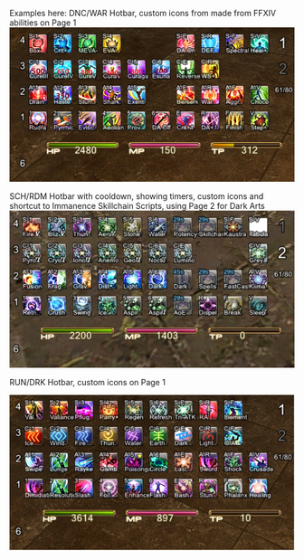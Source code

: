 Examples here:
DNC/WAR Hotbar, custom icons from made from FFXIV abilities on Page 1
<img src="https://github.com/NoScrying/Window-Addons/blob/main/xivhotbar/images/other/DNC%20Xivhotbar.png">

SCH/RDM Hotbar with cooldown, showing timers, custom icons and shortcut to Immanence Skillchain Scripts, using Page 2 for Dark Arts
<img src="https://github.com/NoScrying/Window-Addons/blob/main/xivhotbar/images/other/SCH%20XIVHotbar.png">

RUN/DRK Hotbar, custom icons on Page 1

<img src="https://github.com/NoScrying/Window-Addons/blob/main/xivhotbar/images/other/RUN%20XIVHotbar.png">

